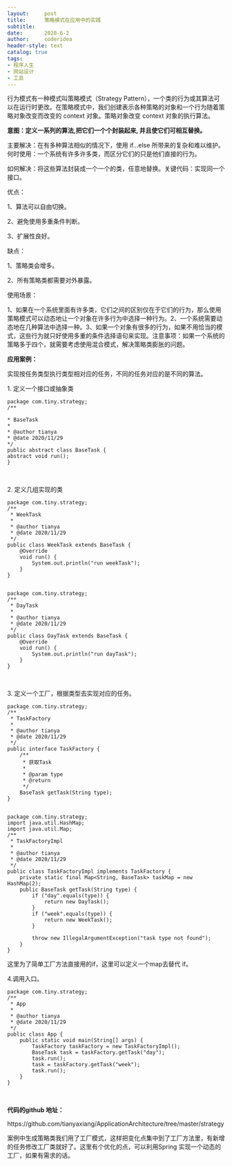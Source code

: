 ```yaml
---
layout:     post
title:      策略模式在应用中的实践
subtitle:   
date:       2020-6-2
author:     coderidea
header-style: text
catalog: true
tags:
- 程序人生
- 网站设计
- 工具
--- 
```

<p>行为模式有一种模式叫策略模式（Strategy Pattern），一个类的行为或其算法可以在运行时更改。在策略模式中，我们创建表示各种策略的对象和一个行为随着策略对象改变而改变的 context 对象。策略对象改变 context 对象的执行算法。</p>

<p><strong>意图：定义一系列的算法,把它们一个个封装起来, 并且使它们可相互替换。</strong></p>

<p>主要解决：在有多种算法相似的情况下，使用 if...else 所带来的复杂和难以维护。何时使用：一个系统有许多许多类，而区分它们的只是他们直接的行为。</p>

<p>如何解决：将这些算法封装成一个一个的类，任意地替换。关键代码：实现同一个接口。 </p>

<p>优点：</p>

<p>1、算法可以自由切换。</p>

<p>2、避免使用多重条件判断。</p>

<p>3、扩展性良好。</p>

<p>缺点：</p>

<p>1、策略类会增多。</p>

<p>2、所有策略类都需要对外暴露。</p>

<p>使用场景： </p>

<p>1、如果在一个系统里面有许多类，它们之间的区别仅在于它们的行为，那么使用策略模式可以动态地让一个对象在许多行为中选择一种行为。2、一个系统需要动态地在几种算法中选择一种。3、如果一个对象有很多的行为，如果不用恰当的模式，这些行为就只好使用多重的条件选择语句来实现。注意事项：如果一个系统的策略多于四个，就需要考虑使用混合模式，解决策略类膨胀的问题。</p>

<p><strong>应用案例：</strong></p>

<p>实现按任务类型执行类型相对应的任务，不同的任务对应的是不同的算法。</p>

<p>1. 定义一个接口或抽象类</p>

<pre>
<code class="language-java">package com.tiny.strategy;
/**

* BaseTask
*
* @author tianya
* @date 2020/11/29
*/
public abstract class BaseTask {
abstract void run();
}</code></pre>

<p> </p>

<p>2. 定义几组实现的类</p>

<pre>
<code class="language-java">package com.tiny.strategy;
/**
 * WeekTask
 *
 * @author tianya
 * @date 2020/11/29
 */
public class WeekTask extends BaseTask {
    @Override
    void run() {
        System.out.println("run weekTask");
    }
}


package com.tiny.strategy;
/**
 * DayTask
 *
 * @author tianya
 * @date 2020/11/29
 */
public class DayTask extends BaseTask {
    @Override
    void run() {
        System.out.println("run dayTask");
    }
}</code></pre>

<p> </p>

<p>3. 定义一个工厂，根据类型去实现对应的任务。</p>

<pre>
<code class="language-java">package com.tiny.strategy;
/**
 * TaskFactory
 *
 * @author tianya
 * @date 2020/11/29
 */
public interface TaskFactory {
    /**
     * 获取Task
     *
     * @param type
     * @return
     */
    BaseTask getTask(String type);
}


package com.tiny.strategy;
import java.util.HashMap;
import java.util.Map;
/**
 * TaskFactoryImpl
 *
 * @author tianya
 * @date 2020/11/29
 */
public class TaskFactoryImpl implements TaskFactory {
    private static final Map&lt;String, BaseTask&gt; taskMap = new HashMap(2);
    public BaseTask getTask(String type) {
        if ("day".equals(type)) {
            return new DayTask();
        }
        if ("week".equals(type)) {
            return new WeekTask();
        }

        throw new IllegalArgumentException("task type not found");
    }
}</code></pre>

<p>这里为了简单工厂方法直接用的if，这里可以定义一个map去替代 if。</p>

<p>4.调用入口。</p>

<pre>
<code class="language-java">package com.tiny.strategy;
/**
 * App
 *
 * @author tianya
 * @date 2020/11/29
 */
public class App {
    public static void main(String[] args) {
        TaskFactory taskFactory = new TaskFactoryImpl();
        BaseTask task = taskFactory.getTask("day");
        task.run();
        task = taskFactory.getTask("week");
        task.run();
    }
}</code></pre>

<p> </p>

<p><strong>代码的github 地址：</strong></p>

<p>https://github.com/tianyaxiang/ApplicationArchitecture/tree/master/strategy</p>

<p>案例中生成策略类我们用了工厂模式，这样把变化点集中到了工厂方法里，有新增的任务修改工厂类就好了。这里有个优化的点，可以利用Spring 实现一个动态的工厂，如果有需求的话。</p>
